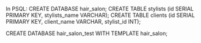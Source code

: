 

In PSQL:
  CREATE DATABASE hair_salon;
    CREATE TABLE stylists (id SERIAL PRIMARY KEY, stylists_name VARCHAR);
    CREATE TABLE clients (id SERIAL PRIMARY KEY, client_name VARCHAR, stylist_id INT);

  CREATE DATABASE hair_salon_test WITH TEMPLATE hair_salon;
